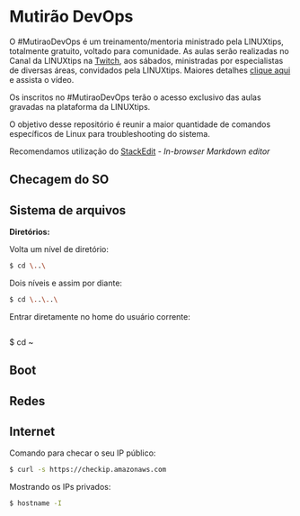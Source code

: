 #  Mutirão DevOps

O #MutiraoDevOps é um treinamento/mentoria ministrado pela LINUXtips, totalmente gratuito, voltado para comunidade. 
As aulas serão realizadas no Canal da LINUXtips na [Twitch](https://www.twitch.tv/linuxtips), aos sábados, 
ministradas por especialistas de diversas áreas, convidados pela LINUXtips. Maiores detalhes [clique aqui](https://www.youtube.com/watch?v=JKf9JmDwVNw) e assista o vídeo.

Os inscritos no #MutiraoDevOps terão o acesso exclusivo das aulas gravadas na plataforma da LINUXtips.
 
O objetivo desse repositório é reunir a maior quantidade de comandos específicos de Linux para troubleshooting do sistema.

Recomendamos utilização do [StackEdit](https://stackedit.io/app#) - _In-browser Markdown editor_ 

##  Checagem do SO
  
  

##  Sistema de arquivos

**Diretórios:**

Volta um nível de diretório:

```bash
$ cd \..\
```

Dois níveis e assim por diante:
  
```bash
$ cd \..\..\
```

Entrar diretamente no home do usuário corrente:

```bash
```
$ cd ~
  

##  Boot

  

##  Redes

  

##  Internet


Comando para checar o seu IP público:

```bash
$ curl -s https://checkip.amazonaws.com
```  
  
Mostrando os IPs privados:

```bash
$ hostname -I
```
